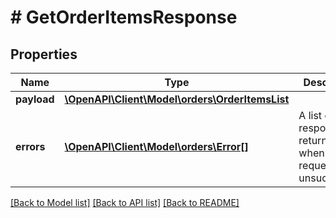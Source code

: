 # # GetOrderItemsResponse

## Properties

Name | Type | Description | Notes
------------ | ------------- | ------------- | -------------
**payload** | [**\OpenAPI\Client\Model\orders\OrderItemsList**](OrderItemsList.md) |  | [optional]
**errors** | [**\OpenAPI\Client\Model\orders\Error[]**](Error.md) | A list of error responses returned when a request is unsuccessful. | [optional]

[[Back to Model list]](../../README.md#models) [[Back to API list]](../../README.md#endpoints) [[Back to README]](../../README.md)
